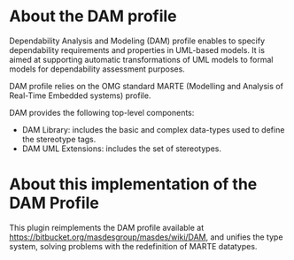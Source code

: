 # About the DAM profile

Dependability Analysis and Modeling (DAM) profile enables to specify dependability requirements and properties in UML-based models.
It is aimed at supporting automatic transformations of UML models to formal models for dependability assessment purposes.

DAM profile relies on the OMG standard MARTE (Modelling and Analysis of Real-Time Embedded systems) profile.

DAM provides the following top-level components:

* DAM Library: includes the basic and complex data-types used to define the stereotype tags.
* DAM UML Extensions: includes the set of stereotypes.


# About this implementation of the DAM Profile

This plugin reimplements the DAM profile available at https://bitbucket.org/masdesgroup/masdes/wiki/DAM, and unifies the type system, solving problems with the redefinition of MARTE datatypes.

